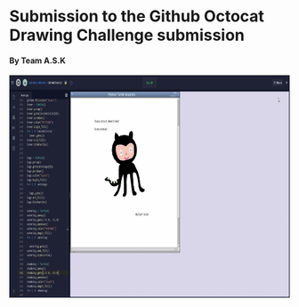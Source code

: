 # Submission to the Github Octocat Drawing Challenge submission
#### By Team A.S.K

<div align="center"><img src ="octocat.jpg" width="600" height="400"></div>  
